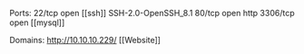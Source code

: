Ports:
22/tcp   open  [[ssh]] SSH-2.0-OpenSSH_8.1
80/tcp   open  http
3306/tcp open  [[mysql]]

Domains:
http://10.10.10.229/
[[Website]]







